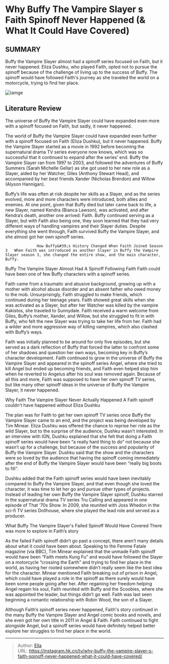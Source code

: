 # Why Buffy The Vampire Slayer s Faith Spinoff Never Happened (&amp; What It Could Have Covered)


## SUMMARY 



  Buffy the Vampire Slayer almost had a spinoff series focused on Faith, but it never happened.   Eliza Dushku, who played Faith, opted not to pursue the spinoff because of the challenge of living up to the success of Buffy.   The spinoff would have followed Faith&#39;s journey as she traveled the world on a motorcycle, trying to find her place.  

![iamge](https://static1.srcdn.com/wordpress/wp-content/uploads/2024/01/buffy-serious-and-faith-scared-in-buffy-the-vampire-slayer.jpeg)

## Literature Review
The universe of Buffy the Vampire Slayer could have expanded even more with a spinoff focused on Faith, but sadly, it never happened.




The world of Buffy the Vampire Slayer could have expanded even further with a spinoff focused on Faith (Eliza Dushku), but it never happened. Buffy the Vampire Slayer started as a movie in 1992 before becoming the supernatural drama TV series everyone now knows, which was so successful that it continued to expand after the series’ end. Buffy the Vampire Slayer ran from 1997 to 2003, and followed the adventures of Buffy Summers (Sarah Michelle Gellar) as she got used to her new role as a Slayer, aided by her Watcher, Giles (Anthony Stewart Head), and accompanied by her best friends Xander (Nicholas Brendon) and Willow (Alyson Hannigan).




Buffy’s life was often at risk despite her skills as a Slayer, and as the series evolved, more and more characters were introduced, both allies and enemies. At one point, given that Buffy died but later came back to life, a new Slayer, named Kendra (Bianca Lawson), was activated, and after Kendra’s death, another one arrived: Faith. Buffy continued serving as a Slayer, but with Faith also being one, they soon learned that they had very different ways of handling vampires and their Slayer duties. Despite everything she went through, Faith survived Buffy the Vampire Slayer, and she almost got her own spinoff series.

                  How Buffy&#39;s History Changed When Faith Joined Season 3   When Faith was introduced as another Slayer in Buffy the Vampire Slayer season 3, she changed the entire show, and the main character, Buffy.    


 Buffy The Vampire Slayer Almost Had A Spinoff Following Faith 
Faith could have been one of few Buffy characters with a spinoff series.
          




Faith came from a traumatic and abusive background, growing up with a mother with alcohol abuse disorder and an absent father who owed money to the mob. Unsurprisingly, Faith struggled to make friends, which continued during her teenage years. Faith showed great skills when she was activated as a Slayer, but after her Watcher was killed by the vampire Kakistos, she traveled to Sunnydale. Faith received a warm welcome from Giles, Buffy’s mother, Xander, and Willow, but she struggled to fit in with Buffy, who felt the new Slayer was trying to take her life from her. Faith had a wilder and more aggressive way of killing vampires, which also clashed with Buffy’s ways.

Faith was initially planned to be around for only five episodes, but she served as a dark reflection of Buffy that forced the latter to confront some of her shadows and question her own ways, becoming key in Buffy’s character development. Faith continued to grow in the universe of Buffy the Vampire Slayer and appeared in the spinoff series Angel, where she tried to kill Angel but ended up becoming friends, and Faith even helped stop him when he reverted to Angelus after his soul was removed again. Because of all this and more, Faith was supposed to have her own spinoff TV series, but like many other spinoff ideas in the universe of Buffy the Vampire Slayer, it never happened.






 Why Faith The Vampire Slayer Never Actually Happened 
A Faith spinoff couldn&#39;t have happened without Eliza Dushku
         

The plan was for Faith to get her own spinoff TV series once Buffy the Vampire Slayer came to an end, and the project was being developed by Tim Minear. Eliza Dushku was offered the chance to reprise her role as the wild Slayer, but to the surprise of the audience, Dushku wasn’t interested. In an interview with IGN, Dushku explained that she felt that doing a Faith spinoff series would have been “a really hard thing to do” not because she wasn’t up for a challenge, but because of the success and popularity of Buffy the Vampire Slayer. Dushku said that the show and the characters were so loved by the audience that having the spinoff coming immediately after the end of Buffy the Vampire Slayer would have been “really big boots to fill”.




Dushku added that the Faith spinoff series would have been inevitably compared to Buffy the Vampire Slayer, and that even though she loved the character, it was time to let her go and pursue other types of projects. Instead of leading her own Buffy the Vampire Slayer spinoff, Dushku starred in the supernatural drama TV series Tru Calling and appeared in one episode of That ‘70s Show. In 2009, she reunited with Joss Whedon in the sci-fi TV series Dollhouse, where she played the lead role and served as a producer.



 What Buffy The Vampire Slayer&#39;s Failed Spinoff Would Have Covered 
There was more to explore in Faith’s story
          

As the failed Faith spinoff didn’t go past a concept, there aren’t many details about what it could have been about. Speaking to the Femme Fatale magazine (via BBC), Tim Minear explained that the unmade Faith spinoff would have been “Faith meets Kung Fu” and would have followed the Slayer on a motorcycle “crossing the Earth” and trying to find her place in the world, as having her rooted somewhere didn’t really seem like the best idea for the character. Minear mentioned Faith breaking out of prison in Angel, which could have played a role in the spinoff as there surely would have been some people going after her. After regaining her freedom helping Angel regain his soul, Faith reunited with Buffy and the Scoobies, where she was appointed the leader, but things didn’t go well. Faith was last seen beginning a romantic relationship with Robin Wood, the son of a Slayer.




Although Faith’s spinoff series never happened, Faith&#39;s story continued in the many Buffy the Vampire Slayer and Angel comic books and novels, and she even got her own title in 2011 in Angel &amp; Faith. Faith continued to fight alongside Angel, but a spinoff series would have definitely helped better explore her struggles to find her place in the world.



---

> Author: [Ella](https://instagram.hk.cn/)  
> URL: https://instagram.hk.cn/tv/why-buffy-the-vampire-slayer-s-faith-spinoff-never-happened-what-it-could-have-covered/  

